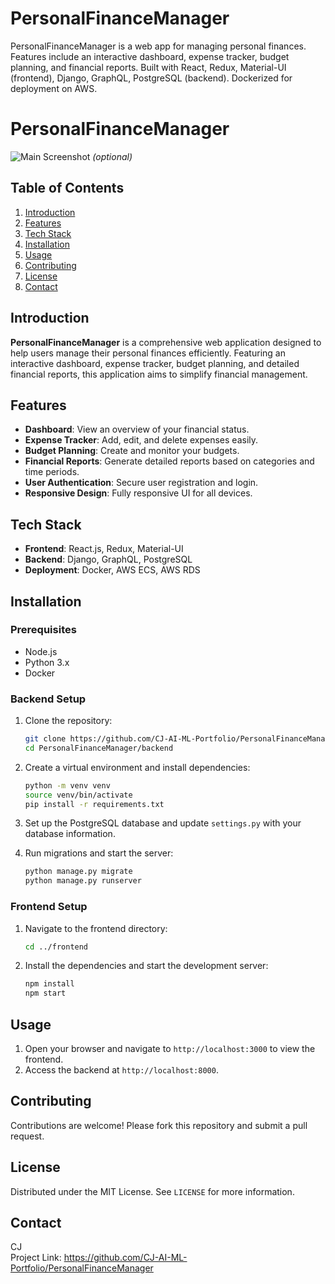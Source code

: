 # PersonalFinanceManager
PersonalFinanceManager is a web app for managing personal finances. Features include an interactive dashboard, expense tracker, budget planning, and financial reports. Built with React, Redux, Material-UI (frontend), Django, GraphQL, PostgreSQL (backend). Dockerized for deployment on AWS.

# PersonalFinanceManager

![Main Screenshot](link-to-screenshot.png) *(optional)*

## Table of Contents
1. [Introduction](#introduction)
2. [Features](#features)
3. [Tech Stack](#tech-stack)
4. [Installation](#installation)
5. [Usage](#usage)
6. [Contributing](#contributing)
7. [License](#license)
8. [Contact](#contact)

## Introduction
**PersonalFinanceManager** is a comprehensive web application designed to help users manage their personal finances efficiently. Featuring an interactive dashboard, expense tracker, budget planning, and detailed financial reports, this application aims to simplify financial management.

## Features
- **Dashboard**: View an overview of your financial status.
- **Expense Tracker**: Add, edit, and delete expenses easily.
- **Budget Planning**: Create and monitor your budgets.
- **Financial Reports**: Generate detailed reports based on categories and time periods.
- **User Authentication**: Secure user registration and login.
- **Responsive Design**: Fully responsive UI for all devices.

## Tech Stack
- **Frontend**: React.js, Redux, Material-UI
- **Backend**: Django, GraphQL, PostgreSQL
- **Deployment**: Docker, AWS ECS, AWS RDS

## Installation
### Prerequisites
- Node.js
- Python 3.x
- Docker

### Backend Setup
1. Clone the repository:
    ```bash
    git clone https://github.com/CJ-AI-ML-Portfolio/PersonalFinanceManager.git
    cd PersonalFinanceManager/backend
    ```

2. Create a virtual environment and install dependencies:
    ```bash
    python -m venv venv
    source venv/bin/activate
    pip install -r requirements.txt
    ```

3. Set up the PostgreSQL database and update `settings.py` with your database information.

4. Run migrations and start the server:
    ```bash
    python manage.py migrate
    python manage.py runserver
    ```

### Frontend Setup
1. Navigate to the frontend directory:
    ```bash
    cd ../frontend
    ```

2. Install the dependencies and start the development server:
    ```bash
    npm install
    npm start
    ```

## Usage
1. Open your browser and navigate to `http://localhost:3000` to view the frontend.
2. Access the backend at `http://localhost:8000`.

## Contributing
Contributions are welcome! Please fork this repository and submit a pull request.

## License
Distributed under the MIT License. See `LICENSE` for more information.

## Contact
CJ   
Project Link: https://github.com/CJ-AI-ML-Portfolio/PersonalFinanceManager
